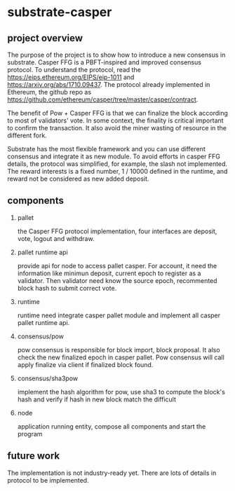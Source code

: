 # substrate-casper

## project overview
The purpose of the project is to show how to introduce a new consensus in substrate.
Casper FFG is a PBFT-inspired and improved consensus protocol. To understand the protocol,
read the https://eips.ethereum.org/EIPS/eip-1011 and https://arxiv.org/abs/1710.09437.
The protocol already implemented in Ethereum, the github repo as https://github.com/ethereum/casper/tree/master/casper/contract.

The benefit of Pow + Casper FFG is that we can finalize the block according to most of validators' vote.
In some context, the finality is critical important to confirm the transaction. It also avoid the miner wasting of resource in the different fork.

Substrate has the most flexible framework and you can use different consensus and integrate it as new module.
To avoid efforts in casper FFG details, the protocol was simplified, for example, the slash not implemented. 
The reward interests is a fixed number, 1 / 10000 defined in the runtime, and reward not be considered as new added deposit.

## components
1. pallet
    
   the Casper FFG protocol implementation, four interfaces are deposit, vote, logout and withdraw.
2. pallet runtime api
   
   provide api for node to access pallet casper. For account, it need the information like minimun deposit, current epoch
   to register as a validator. Then validator need know the source epoch, recommented block hash to submit correct vote.
3. runtime 
   
   runtime need integrate casper pallet module and implement all casper pallet runtime api. 
4. consensus/pow
   
   pow consensus is responsible for block import, block proposal. It also check the new finalized epoch in casper pallet. Pow consensus
   will call apply finalize via client if finalized block found.
5. consensus/sha3pow
   
   implement the hash algorithm for pow, use sha3 to compute the block's hash and verify if hash in new block match the difficult
6. node
    
   application running entity, compose all components and start the program

## future work
The implementation is not industry-ready yet. There are lots of details in protocol to be implemented.
